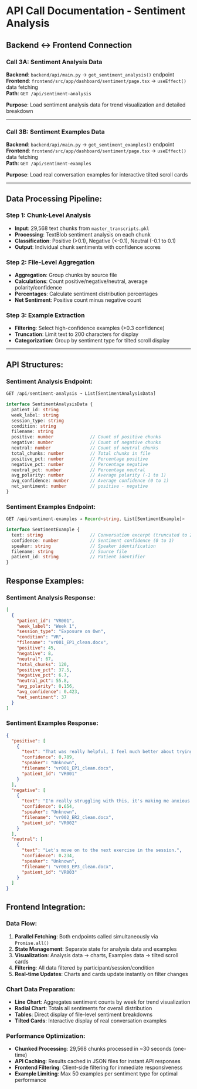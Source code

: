 # API Call Documentation - Sentiment Analysis

## Backend ↔ Frontend Connection

### Call 3A: Sentiment Analysis Data
**Backend**: `backend/api/main.py` → `get_sentiment_analysis()` endpoint  
**Frontend**: `frontend/src/app/dashboard/sentiment/page.tsx` → `useEffect()` data fetching  
**Path**: `GET /api/sentiment-analysis`

**Purpose**: Load sentiment analysis data for trend visualization and detailed breakdown

---

### Call 3B: Sentiment Examples Data
**Backend**: `backend/api/main.py` → `get_sentiment_examples()` endpoint  
**Frontend**: `frontend/src/app/dashboard/sentiment/page.tsx` → `useEffect()` data fetching  
**Path**: `GET /api/sentiment-examples`

**Purpose**: Load real conversation examples for interactive tilted scroll cards

---

## Data Processing Pipeline:

### **Step 1: Chunk-Level Analysis**
- **Input**: 29,568 text chunks from `master_transcripts.pkl`
- **Processing**: TextBlob sentiment analysis on each chunk
- **Classification**: Positive (>0.1), Negative (<-0.1), Neutral (-0.1 to 0.1)
- **Output**: Individual chunk sentiments with confidence scores

### **Step 2: File-Level Aggregation**
- **Aggregation**: Group chunks by source file
- **Calculations**: Count positive/negative/neutral, average polarity/confidence
- **Percentages**: Calculate sentiment distribution percentages
- **Net Sentiment**: Positive count minus negative count

### **Step 3: Example Extraction**
- **Filtering**: Select high-confidence examples (>0.3 confidence)
- **Truncation**: Limit text to 200 characters for display
- **Categorization**: Group by sentiment type for tilted scroll display

---

## API Structures:

### **Sentiment Analysis Endpoint:**
```typescript
GET /api/sentiment-analysis → List[SentimentAnalysisData]

interface SentimentAnalysisData {
  patient_id: string
  week_label: string
  session_type: string
  condition: string
  filename: string
  positive: number              // Count of positive chunks
  negative: number              // Count of negative chunks
  neutral: number               // Count of neutral chunks
  total_chunks: number          // Total chunks in file
  positive_pct: number          // Percentage positive
  negative_pct: number          // Percentage negative
  neutral_pct: number           // Percentage neutral
  avg_polarity: number          // Average polarity (-1 to 1)
  avg_confidence: number        // Average confidence (0 to 1)
  net_sentiment: number         // positive - negative
}
```

### **Sentiment Examples Endpoint:**
```typescript
GET /api/sentiment-examples → Record<string, List[SentimentExample]>

interface SentimentExample {
  text: string                  // Conversation excerpt (truncated to 200 chars)
  confidence: number            // Sentiment confidence (0 to 1)
  speaker: string               // Speaker identification
  filename: string              // Source file
  patient_id: string            // Patient identifier
}
```

## Response Examples:

### **Sentiment Analysis Response:**
```json
[
  {
    "patient_id": "VR001",
    "week_label": "Week 1", 
    "session_type": "Exposure on Own",
    "condition": "VR",
    "filename": "vr001_EP1_clean.docx",
    "positive": 45,
    "negative": 8,
    "neutral": 67,
    "total_chunks": 120,
    "positive_pct": 37.5,
    "negative_pct": 6.7,
    "neutral_pct": 55.8,
    "avg_polarity": 0.156,
    "avg_confidence": 0.423,
    "net_sentiment": 37
  }
]
```

### **Sentiment Examples Response:**
```json
{
  "positive": [
    {
      "text": "That was really helpful, I feel much better about trying that technique.",
      "confidence": 0.789,
      "speaker": "Unknown",
      "filename": "vr001_EP1_clean.docx", 
      "patient_id": "VR001"
    }
  ],
  "negative": [
    {
      "text": "I'm really struggling with this, it's making me anxious.",
      "confidence": 0.654,
      "speaker": "Unknown",
      "filename": "vr002_ER2_clean.docx",
      "patient_id": "VR002"
    }
  ],
  "neutral": [
    {
      "text": "Let's move on to the next exercise in the session.",
      "confidence": 0.234,
      "speaker": "Unknown", 
      "filename": "vr003_EP3_clean.docx",
      "patient_id": "VR003"
    }
  ]
}
```

## Frontend Integration:

### **Data Flow:**
1. **Parallel Fetching**: Both endpoints called simultaneously via `Promise.all()`
2. **State Management**: Separate state for analysis data and examples
3. **Visualization**: Analysis data → charts, Examples data → tilted scroll cards
4. **Filtering**: All data filtered by participant/session/condition
5. **Real-time Updates**: Charts and cards update instantly on filter changes

### **Chart Data Preparation:**
- **Line Chart**: Aggregates sentiment counts by week for trend visualization
- **Radial Chart**: Totals all sentiments for overall distribution
- **Tables**: Direct display of file-level sentiment breakdowns
- **Tilted Cards**: Interactive display of real conversation examples

### **Performance Optimization:**
- **Chunked Processing**: 29,568 chunks processed in ~30 seconds (one-time)
- **API Caching**: Results cached in JSON files for instant API responses
- **Frontend Filtering**: Client-side filtering for immediate responsiveness
- **Example Limiting**: Max 50 examples per sentiment type for optimal performance
